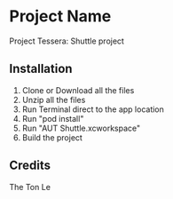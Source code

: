 # Project Name

Project Tessera: Shuttle project

## Installation

1. Clone or Download all the files
2. Unzip all the files
3. Run Terminal direct to the app location
4. Run "pod install"
5. Run "AUT Shuttle.xcworkspace"
6. Build the project

## Credits

The Ton Le
